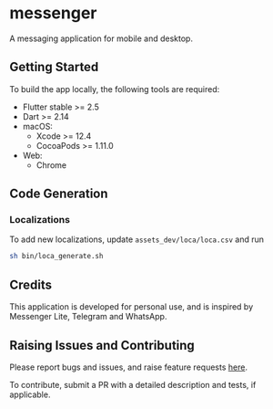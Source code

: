 # messenger

A messaging application for mobile and desktop.

## Getting Started

To build the app locally, the following tools are required:

- Flutter stable >= 2.5
- Dart >= 2.14
- macOS:
    - Xcode >= 12.4
    - CocoaPods >= 1.11.0
- Web:
    - Chrome

## Code Generation

### Localizations

To add new localizations, update `assets_dev/loca/loca.csv` and run

```sh
sh bin/loca_generate.sh
```

## Credits

This application is developed for personal use, and is inspired by Messenger Lite, Telegram and WhatsApp.

## Raising Issues and Contributing

Please report bugs and issues, and raise feature requests [here](https://github.com/defuncart/messenger/issues).

To contribute, submit a PR with a detailed description and tests, if applicable.
